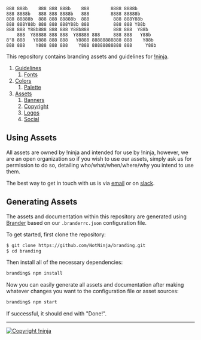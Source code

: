     888 888b    888 888 888b    888        8888 8888b
    888 8888b   888 888 8888b   888        8888 88888b
    888 88888b  888 888 88888b  888         888 888Y88b
    888 888Y88b 888 888 888Y88b 888         888 888 Y88b
    888 888 Y88b888 888 888 Y88b888         888 888  Y88b
        888  Y88888 888 888  Y88888 888     888 888   Y88b
    8"8 888   Y8888 888 888   Y8888 88888888888 888    Y88b
    888 888    Y888 888 888    Y888 88888888888 888     Y88b

This repository contains branding assets and guidelines for [!ninja](https://not.ninja).

1. [Guidelines](https://github.com/NotNinja/branding/tree/master/docs%2Fguidelines.md)
    1. [Fonts](https://github.com/NotNinja/branding/tree/master/docs%2Fguidelines.md#fonts)
2. [Colors](https://github.com/NotNinja/branding/tree/master/docs%2Fcolors.md)
    1. [Palette](https://github.com/NotNinja/branding/tree/master/docs%2Fcolors.md#palette)
3. [Assets](https://github.com/NotNinja/branding/tree/master/docs%2Fassets.md)
    1. [Banners](https://github.com/NotNinja/branding/tree/master/docs%2Fassets.md#banners)
    2. [Copyright](https://github.com/NotNinja/branding/tree/master/docs%2Fassets.md#copyright)
    3. [Logos](https://github.com/NotNinja/branding/tree/master/docs%2Fassets.md#logos)
    4. [Social](https://github.com/NotNinja/branding/tree/master/docs%2Fassets.md#social)

## Using Assets

All assets are owned by !ninja and intended for use by !ninja, however, we are an open organization so if you wish to use our assets, simply ask us for permission to do so, detailing who/what/when/where/why you intend to use them.

The best way to get in touch with us is via [email](mailto:contact@not.ninja) or on [slack](https://slack.not.ninja).

## Generating Assets

The assets and documentation within this repository are generated using [Brander](https://github.com/NotNinja/brander) based on our `.branderrc.json` configuration file.

To get started, first clone the repository:

``` bash
$ git clone https://github.com/NotNinja/branding.git
$ cd branding
```

Then install all of the necessary dependencies:

``` bash
branding$ npm install
```

Now you can easily generate all assets and documentation after making whatever changes you want to the configuration file or asset sources:

``` bash
branding$ npm start
```

If successful, it should end with "Done!".

---

[![Copyright !ninja](https://cdn.rawgit.com/NotNinja/branding/master/assets%2Fcopyright%2Fbase%2Fnot-ninja-copyright-186x25.png)](https://not.ninja)
